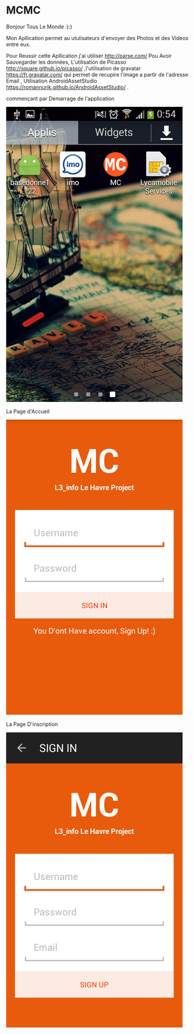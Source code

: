 # MCMC
Bonjour Tous Le Monde :):)

Mon Apllication permet au utulisateurs d'envoyer des Photos et des Videos entre eux.

Pour Reussir cette Apllication j'ai utiliser http://parse.com/ Pou Avoir Sauvegarder les données, L'utilisation de Picasso http://square.github.io/picasso/ ,l'utilisation de gravatar https://fr.gravatar.com/ qui permet de recupire l'image a partir de l'adresse Email , Utilisation AndroidAssetStudio https://romannurik.github.io/AndroidAssetStudio/ .

commençant par Demarrage de l'application 


![Demarrage](https://github.com/mouradmamassi/MCMC/blob/master/Presentation/Screenshot_2016-01-29-00-54-07.png)


La Page  d'Accueil 

![Accueil](https://github.com/mouradmamassi/MCMC/blob/master/Presentation/Screenshot_2016-01-27-01-03-32.png)

La Page D'inscription

![Insciption](https://github.com/mouradmamassi/MCMC/blob/master/Presentation/Screenshot_2016-01-27-01-03-42.png)



